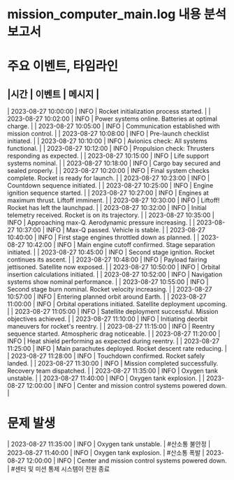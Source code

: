 # mission_computer_main.log 내용 분석 보고서


# 주요 이벤트, 타임라인

|시간                  | 이벤트 | 메시지                                                  |
-------------------------------------------------------------------------------------------------
| 2023-08-27 10:00:00 | INFO | Rocket initialization process started. |
| 2023-08-27 10:02:00 | INFO | Power systems online. Batteries at optimal charge. |
| 2023-08-27 10:05:00 | INFO | Communication established with mission control. |
| 2023-08-27 10:08:00 | INFO | Pre-launch checklist initiated. |
| 2023-08-27 10:10:00 | INFO | Avionics check: All systems functional. |
| 2023-08-27 10:12:00 | INFO | Propulsion check: Thrusters responding as expected. |
| 2023-08-27 10:15:00 | INFO | Life support systems nominal. |
| 2023-08-27 10:18:00 | INFO | Cargo bay secured and sealed properly. |
| 2023-08-27 10:20:00 | INFO | Final system checks complete. Rocket is ready for launch. |
| 2023-08-27 10:23:00 | INFO | Countdown sequence initiated. |
| 2023-08-27 10:25:00 | INFO | Engine ignition sequence started. |
| 2023-08-27 10:27:00 | INFO | Engines at maximum thrust. Liftoff imminent. |
| 2023-08-27 10:30:00 | INFO | Liftoff! Rocket has left the launchpad. |
| 2023-08-27 10:32:00 | INFO | Initial telemetry received. Rocket is on its trajectory. |
| 2023-08-27 10:35:00 | INFO | Approaching max-Q. Aerodynamic pressure increasing. |
| 2023-08-27 10:37:00 | INFO | Max-Q passed. Vehicle is stable. |
| 2023-08-27 10:40:00 | INFO | First stage engines throttled down as planned. |
| 2023-08-27 10:42:00 | INFO | Main engine cutoff confirmed. Stage separation initiated. |
| 2023-08-27 10:45:00 | INFO | Second stage ignition. Rocket continues its ascent. |
| 2023-08-27 10:48:00 | INFO | Payload fairing jettisoned. Satellite now exposed. |
| 2023-08-27 10:50:00 | INFO | Orbital insertion calculations initiated. |
| 2023-08-27 10:52:00 | INFO | Navigation systems show nominal performance. |
| 2023-08-27 10:55:00 | INFO | Second stage burn nominal. Rocket velocity increasing. |
| 2023-08-27 10:57:00 | INFO | Entering planned orbit around Earth. |
| 2023-08-27 11:00:00 | INFO | Orbital operations initiated. Satellite deployment upcoming. |
| 2023-08-27 11:05:00 | INFO | Satellite deployment successful. Mission objectives achieved. |
| 2023-08-27 11:10:00 | INFO | Initiating deorbit maneuvers for rocket's reentry. |
| 2023-08-27 11:15:00 | INFO | Reentry sequence started. Atmospheric drag noticeable. |
| 2023-08-27 11:20:00 | INFO | Heat shield performing as expected during reentry. |
| 2023-08-27 11:25:00 | INFO | Main parachutes deployed. Rocket descent rate reducing. |
| 2023-08-27 11:28:00 | INFO | Touchdown confirmed. Rocket safely landed. |
| 2023-08-27 11:30:00 | INFO | Mission completed successfully. Recovery team dispatched. |
| 2023-08-27 11:35:00 | INFO | Oxygen tank unstable. |
| 2023-08-27 11:40:00 | INFO | Oxygen tank explosion. |
| 2023-08-27 12:00:00 | INFO | Center and mission control systems powered down. |


# 문제 발생
| 2023-08-27 11:35:00 | INFO | Oxygen tank unstable. |  #산소통 불안정
| 2023-08-27 11:40:00 | INFO | Oxygen tank explosion. |  #산소통 폭발
| 2023-08-27 12:00:00 | INFO | Center and mission control systems powered down. |  #센터 및 미션 통제 시스템이 전원 종료


